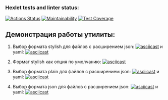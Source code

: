 ### Hexlet tests and linter status:
[![Actions Status](https://github.com/SomeC0de/java-project-71/actions/workflows/main.yml/badge.svg)](https://github.com/SomeC0de/java-project-71/actions)
[![Maintainability](https://api.codeclimate.com/v1/badges/3f0d962d4b59777bc8da/maintainability)](https://codeclimate.com/github/SomeC0de/java-project-71/maintainability)
[![Test Coverage](https://api.codeclimate.com/v1/badges/3f0d962d4b59777bc8da/test_coverage)](https://codeclimate.com/github/SomeC0de/java-project-71/test_coverage)

## Демонстрация работы утилиты:
1) Выбор формата stylish для файлов с расширением json:
[![asciicast](https://asciinema.org/a/PtDZKJPXjk2RKIi5wkD4xfaM3.svg)](https://asciinema.org/a/PtDZKJPXjk2RKIi5wkD4xfaM3?autoplay=true)
и yaml:
[![asciicast](https://asciinema.org/a/pgSF66dnFe4Fr7C5uiYg5v2Xl.svg)](https://asciinema.org/a/pgSF66dnFe4Fr7C5uiYg5v2Xl?t=1)

2) Формат stylish как опция по умолчанию:
[![asciicast](https://asciinema.org/a/352fsfZdqAFtwvtEVeYcSds5l.svg)](https://asciinema.org/a/352fsfZdqAFtwvtEVeYcSds5l?t=1)

3) Выбор формата plain для файлов с расширением json:
[![asciicast](https://asciinema.org/a/TFHvCFgmPgsUCKFAxjgNiRZxG.svg)](https://asciinema.org/a/TFHvCFgmPgsUCKFAxjgNiRZxG?t=1)
и yaml:
[![asciicast](https://asciinema.org/a/nnci3MmJx5VF0la9tjUb8PXWa.svg)](https://asciinema.org/a/nnci3MmJx5VF0la9tjUb8PXWa?t=1)

4) Выбор формата json для файлов с расширением json:
[![asciicast](https://asciinema.org/a/np2xaEWPwjrH4IJ9S2VeuQ8e5.svg)](https://asciinema.org/a/np2xaEWPwjrH4IJ9S2VeuQ8e5?t=1)
и yaml:
[![asciicast](https://asciinema.org/a/DhRj25mQkzBIbp4pKXxRwq3yk.svg)](https://asciinema.org/a/DhRj25mQkzBIbp4pKXxRwq3yk?t=1)

